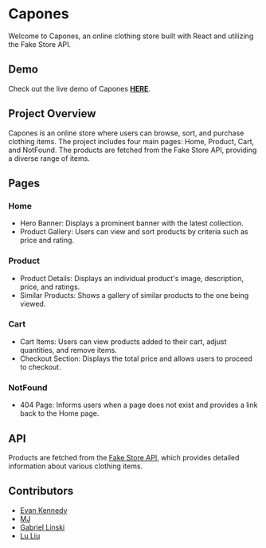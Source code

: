 # Capones
Welcome to Capones, an online clothing store built with React and utilizing the Fake Store API.

## Demo
Check out the live demo of Capones **[HERE](https://capones.netlify.app/)**.

## Project Overview
Capones is an online store where users can browse, sort, and purchase clothing items. The project includes four main pages: Home, Product, Cart, and NotFound. The products are fetched from the Fake Store API, providing a diverse range of items.

## Pages
### Home
- Hero Banner: Displays a prominent banner with the latest collection.
- Product Gallery: Users can view and sort products by criteria such as price and rating.
### Product
- Product Details: Displays an individual product's image, description, price, and ratings.
- Similar Products: Shows a gallery of similar products to the one being viewed.
### Cart
- Cart Items: Users can view products added to their cart, adjust quantities, and remove items.
- Checkout Section: Displays the total price and allows users to proceed to checkout.
### NotFound
- 404 Page: Informs users when a page does not exist and provides a link back to the Home page.

## API
Products are fetched from the [Fake Store API](https://fakestoreapi.com/), which provides detailed information about various clothing items.

## Contributors
- [Evan Kennedy](https://github.com/evanckennedy)
- [MJ](https://github.com/userclassgit)
- [Gabriel Linski](https://github.com/gl-school)
- [Lu Liu](https://github.com/LL-fullstack)

